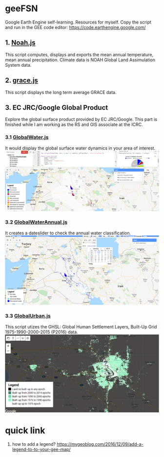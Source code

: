 # geeFSN
 Google Earth Engine self-learning. Resources for myself. Copy the script and run in the GEE code editor: https://code.earthengine.google.com/
## 1. [Noah.js](https://github.com/fsn1995/geeFSN/blob/master/Noah.js)
This script computes, displays and exports the mean annual temperature, mean annual precipitation. Climate data is NOAH Global Land Assimulation System data. 
## 2. [grace.js](https://github.com/fsn1995/geeFSN/blob/master/grace.js)
This script displays the long term average GRACE data.
## 3. EC JRC/Google Global Product 
Explore the global surface product provided by EC JRC/Google. This part is finished while I am working as the RS and GIS associate at the ICRC.
### 3.1 [GlobalWater.js](https://github.com/fsn1995/geeFSN/blob/master/GlobalWater.js)
It would display the global surface water dynamics in your area of interest. 
![screenshot](pic/globalwater.png)  
### 3.2 [GlobalWaterAnnual.js](https://github.com/fsn1995/geeFSN/blob/master/GlobalWaterAnnual.js)
It creates a dateslider to check the annual water classification.
![screenshot](pic/annualwater.png)  
### 3.3 [GlobalUrban.js](https://github.com/fsn1995/geeFSN/blob/master/GlobalUrban.js)
This script utizes the GHSL: Global Human Settlement Layers, Built-Up Grid 1975-1990-2000-2015 (P2016) data.
![screenshot](pic/globalurban.png)  

# quick link
1) how to add a legend?
https://mygeoblog.com/2016/12/09/add-a-legend-to-to-your-gee-map/
